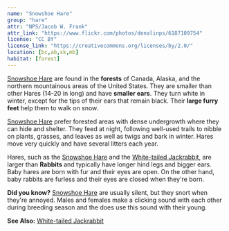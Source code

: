 ```yaml
---
name: "Snowshoe Hare"
group: "hare"
attr: "NPS/Jacob W. Frank"
attr_link: "https://www.flickr.com/photos/denalinps/6187109754"
license: "CC BY"
license_link: "https://creativecommons.org/licenses/by/2.0/"
location: [bc,ab,sk,mb]
habitat: [forest]
---
```

[Snowshoe Hare](/animals/snowhare/) are found in the **forests** of Canada, Alaska, and the northern mountainous areas of the United States. They are smaller than other Hares (14-20 in long) and have **smaller ears**. They turn white in winter, except for the tips of their ears that remain black. Their **large furry feet** help them to walk on snow.

[Snowshoe Hare](/animals/snowhare/) prefer forested areas with dense undergrowth where they can hide and shelter. They feed at night, following well-used trails to nibble on plants, grasses, and leaves as well as twigs and bark in winter. Hares move very quickly and have several litters each year.

Hares, such as the [Snowshoe Hare](/animals/snowhare/) and the [White-tailed Jackrabbit](/animals/whtjack/), are larger than **Rabbits** and typically have longer hind legs and bigger ears. Baby hares are born with fur and their eyes are open. On the other hand, baby rabbits are furless and their eyes are closed when they're born.

**Did you know?** [Snowshoe Hare](/animals/snowhare/) are usually silent, but they snort when they're annoyed. Males and females make a clicking sound with each other during breeding season and the does use this sound with their young.

<!-- generated, do not edit -->
**See Also:**
[White-tailed Jackrabbit](/animals/whtjack/)
